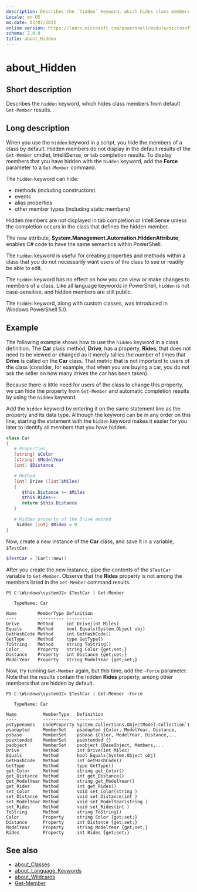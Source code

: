 ```yaml
---
description: Describes the `hidden` keyword, which hides class members from default `Get-Member` results.
Locale: en-US
ms.date: 03/07/2022
online version: https://learn.microsoft.com/powershell/module/microsoft.powershell.core/about/about_hidden?view=powershell-5.1&WT.mc_id=ps-gethelp
schema: 2.0.0
title: about_Hidden
---
```

# about_Hidden

## Short description

Describes the `hidden` keyword, which hides class members from default
`Get-Member` results.

## Long description

When you use the `hidden` keyword in a script, you hide the members of a class
by default. Hidden members do not display in the default results of the
`Get-Member` cmdlet, IntelliSense, or tab completion results. To display
members that you have hidden with the `hidden` keyword, add the **Force**
parameter to a `Get-Member` command.

The `hidden` keyword can hide:

- methods (including constructors)
- events
- alias properties
- other member types (including static members)

Hidden members are not displayed in tab completion or IntelliSense unless the
completion occurs in the class that defines the hidden member.

The new attribute, **System.Management.Automation.HiddenAttribute**, enables C#
code to have the same semantics within PowerShell.

The `hidden` keyword is useful for creating properties and methods within a
class that you do not necessarily want users of the class to see or readily be
able to edit.

The `hidden` keyword has no effect on how you can view or make changes to
members of a class. Like all language keywords in PowerShell, `hidden` is not
case-sensitive, and hidden members are still public.

The `hidden` keyword, along with custom classes, was introduced in Windows
PowerShell 5.0.

## Example

The following example shows how to use the `hidden` keyword in a class
definition. The **Car** class method, **Drive**, has a property, **Rides**,
that does not need to be viewed or changed as it merely tallies the number of
times that **Drive** is called on the **Car** class. That metric that is not
important to users of the class (consider, for example, that when you are
buying a car, you do not ask the seller on how many drives the car has been
taken).

Because there is little need for users of the class to change this property, we
can hide the property from `Get-Member` and automatic completion results by
using the `hidden` keyword.

Add the `hidden` keyword by entering it on the same statement line as the
property and its data type. Although the keyword can be in any order on this
line, starting the statement with the `hidden` keyword makes it easier for you
later to identify all members that you have hidden.

```powershell
class Car
{
   # Properties
   [string] $Color
   [string] $ModelYear
   [int] $Distance

   # Method
   [int] Drive ([int]$Miles)
   {
      $this.Distance += $Miles
      $this.Rides++
      return $this.Distance
   }

   # Hidden property of the Drive method
    hidden [int] $Rides = 0
}
```

Now, create a new instance of the **Car** class, and save it in a variable,
`$TestCar`.

```powershell
$TestCar = [Car]::new()
```

After you create the new instance, pipe the contents of the `$TestCar` variable
to `Get-Member`. Observe that the **Rides** property is not among the members
listed in the `Get-Member` command results.

```output
PS C:\Windows\system32> $TestCar | Get-Member

   TypeName: Car

Name        MemberType Definition
----        ---------- ----------
Drive       Method     int Drive(int Miles)
Equals      Method     bool Equals(System.Object obj)
GetHashCode Method     int GetHashCode()
GetType     Method     type GetType()
ToString    Method     string ToString()
Color       Property   string Color {get;set;}
Distance    Property   int Distance {get;set;}
ModelYear   Property   string ModelYear {get;set;}

```

Now, try running `Get-Member` again, but this time, add the `-Force` parameter.
Note that the results contain the hidden **Rides** property, among other
members that are hidden by default.

```output
PS C:\Windows\system32> $TestCar | Get-Member -Force

   TypeName: Car

Name          MemberType   Definition
----          ----------   ----------
pstypenames   CodeProperty System.Collections.ObjectModel.Collection`1
psadapted     MemberSet    psadapted {Color, ModelYear, Distance,
psbase        MemberSet    psbase {Color, ModelYear, Distance,...
psextended    MemberSet    psextended {}
psobject      MemberSet    psobject {BaseObject, Members,...
Drive         Method       int Drive(int Miles)
Equals        Method       bool Equals(System.Object obj)
GetHashCode   Method       int GetHashCode()
GetType       Method       type GetType()
get_Color     Method       string get_Color()
get_Distance  Method       int get_Distance()
get_ModelYear Method       string get_ModelYear()
get_Rides     Method       int get_Rides()
set_Color     Method       void set_Color(string )
set_Distance  Method       void set_Distance(int )
set_ModelYear Method       void set_ModelYear(string )
set_Rides     Method       void set_Rides(int )
ToString      Method       string ToString()
Color         Property     string Color {get;set;}
Distance      Property     int Distance {get;set;}
ModelYear     Property     string ModelYear {get;set;}
Rides         Property     int Rides {get;set;}

```

## See also

- [about_Classes](about_Classes.md)
- [about_Language_Keywords](about_Language_Keywords.md)
- [about_Wildcards](about_Wildcards.md)
- [Get-Member](xref:Microsoft.PowerShell.Utility.Get-Member)
